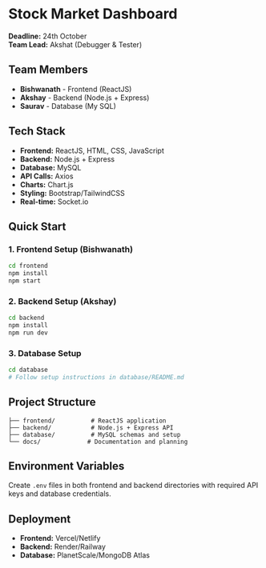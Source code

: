 # Stock Market Dashboard

**Deadline:** 24th October  
**Team Lead:** Akshat (Debugger & Tester)

## Team Members
- **Bishwanath** - Frontend (ReactJS)
- **Akshay** - Backend (Node.js + Express)
- **Saurav** - Database (My SQL)

## Tech Stack
- **Frontend:** ReactJS, HTML, CSS, JavaScript
- **Backend:** Node.js + Express
- **Database:** MySQL
- **API Calls:** Axios
- **Charts:** Chart.js
- **Styling:** Bootstrap/TailwindCSS
- **Real-time:** Socket.io

## Quick Start

### 1. Frontend Setup (Bishwanath)
```bash
cd frontend
npm install
npm start
```

### 2. Backend Setup (Akshay)
```bash
cd backend
npm install
npm run dev
```

### 3. Database Setup
```bash
cd database
# Follow setup instructions in database/README.md
```

## Project Structure
```
├── frontend/          # ReactJS application
├── backend/           # Node.js + Express API
├── database/          # MySQL schemas and setup
└── docs/             # Documentation and planning
```

## Environment Variables
Create `.env` files in both frontend and backend directories with required API keys and database credentials.

## Deployment
- **Frontend:** Vercel/Netlify
- **Backend:** Render/Railway  
- **Database:** PlanetScale/MongoDB Atlas